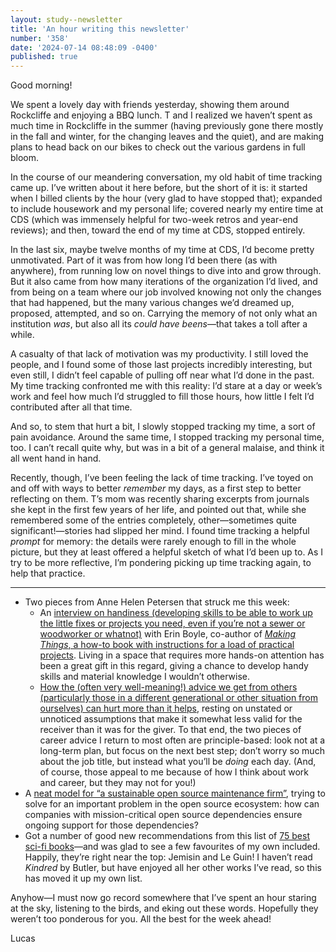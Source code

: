 ```yaml
---
layout: study--newsletter
title: 'An hour writing this newsletter'
number: '358'
date: '2024-07-14 08:48:09 -0400'
published: true
---
```


Good morning!

We spent a lovely day with friends yesterday, showing them around Rockcliffe and enjoying a BBQ lunch. T and I realized we haven’t spent as much time in Rockcliffe in the summer (having previously gone there mostly in the fall and winter, for the changing leaves and the quiet), and are making plans to head back on our bikes to check out the various gardens in full bloom. 

In the course of our meandering conversation, my old habit of time tracking came up. I’ve written about it here before, but the short of it is: it started when I billed clients by the hour (very glad to have stopped that); expanded to include housework and my personal life; covered nearly my entire time at CDS (which was immensely helpful for two-week retros and year-end reviews); and then, toward the end of my time at CDS, stopped entirely.

In the last six, maybe twelve months of my time at CDS, I’d become pretty unmotivated. Part of it was from how long I’d been there (as with anywhere), from running low on novel things to dive into and grow through. But it also came from how many iterations of the organization I’d lived, and from being on a team where our job involved knowing not only the changes that had happened, but the many various changes we’d dreamed up, proposed, attempted, and so on. Carrying the memory of not only what an institution _was_, but also all its _could have beens_—that takes a toll after a while.

A casualty of that lack of motivation was my productivity. I still loved the people, and I found some of those last projects incredibly interesting, but even still, I didn’t feel capable of pulling off near what I’d done in the past. My time tracking confronted me with this reality: I’d stare at a day or week’s work and feel how much I’d struggled to fill those hours, how little I felt I’d contributed after all that time.

And so, to stem that hurt a bit, I slowly stopped tracking my time, a sort of pain avoidance. Around the same time, I stopped tracking my personal time, too. I can’t recall quite why, but was in a bit of a general malaise, and think it all went hand in hand.

Recently, though, I’ve been feeling the lack of time tracking. I’ve toyed on and off with ways to better _remember_ my days, as a first step to better reflecting on them. T’s mom was recently sharing excerpts from journals she kept in the first few years of her life, and pointed out that, while she remembered some of the entries completely, other—sometimes quite significant!—stories had slipped her mind. I found time tracking a helpful _prompt_ for memory: the details were rarely enough to fill in the whole picture, but they at least offered a helpful sketch of what I’d been up to. As I try to be more reflective, I’m pondering picking up time tracking again, to help that practice.

***

- Two pieces from Anne Helen Petersen that struck me this week:
	- An [interview on handiness (developing skills to be able to work up the little fixes or projects you need, even if you’re not a sewer or woodworker or whatnot)](https://annehelen.substack.com/p/redefining-handy-and-learning-how) with Erin Boyle, co-author of [_Making Things_, a how-to book with instructions for a load of practical projects](https://www.goodreads.com/book/show/198498347-making-things). Living in a space that requires more hands-on attention has been a great gift in this regard, giving a chance to develop handy skills and material knowledge I wouldn’t otherwise.
	- [How the (often very well-meaning!) advice we get from others (particularly those in a different generational or other situation from ourselves) can hurt more than it helps](https://annehelen.substack.com/p/bad-advice), resting on unstated or unnoticed assumptions that make it somewhat less valid for the receiver than it was for the giver. To that end, the two pieces of career advice I return to most often are principle-based: look not at a long-term plan, but focus on the next best step; don’t worry so much about the job title, but instead what you’ll be _doing_ each day. (And, of course, those appeal to me because of how I think about work and career, but they may not for you!)
- A [neat model for “a sustainable open source maintenance firm”](https://words.filippo.io/dispatches/geomys/), trying to solve for an important problem in the open source ecosystem: how can companies with mission-critical open source dependencies ensure ongoing support for those dependencies?
- Got a number of good new recommendations from this list of [75 best sci-fi books](https://www.esquire.com/entertainment/books/g39358054/best-sci-fi-books/)—and was glad to see a few favourites of my own included. Happily, they’re right near the top: Jemisin and Le Guin! I haven’t read _Kindred_ by Butler, but have enjoyed all her other works I’ve read, so this has moved it up my own list.

Anyhow—I must now go record somewhere that I’ve spent an hour staring at the sky, listening to the birds, and eking out these words. Hopefully they weren’t too ponderous for you. All the best for the week ahead!

Lucas